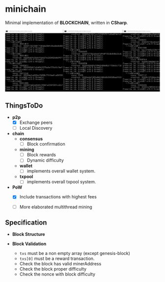 minichain
====

Minimal implementation of __BLOCKCHAIN__, written in __CSharp__.

![a](prev.gif)


ThingsToDo
----
* __p2p__
  * [x]  Exchange peers
  * [ ] Local Discovery
* __chain__
  * __consensus__
    * [ ] Block confirmation
  * __mining__
    * [ ] Block rewards
    * [ ] Dynamic difficulty
  * __wallet__
    * [ ] implements overall wallet system.
  * __txpool__
    * [ ] implements overall txpool system.
* __PoW__
  * [x] Include transactions with highest fees
  * [ ] More elaborated multithread mining


Specification
----
* __Block Structure__

* __Block Validation__
  * `txs` must be a non empty array (except genesis-block)
  * `txs[0]` must be a reward transaction.
  * Check the block has valid minerAddress
  * Check the block proper difficulty
  * Check the nonce with block difficulty
